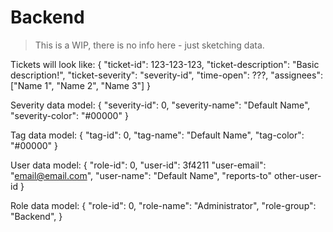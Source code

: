 # Backend
> This is a WIP, there is no info here - just sketching data.

Tickets will look like:
{
    "ticket-id": 123-123-123,
    "ticket-description": "Basic description!",
    "ticket-severity": "severity-id",
    "time-open": ???,
    "assignees": ["Name 1", "Name 2", "Name 3"]
}

Severity data model:
{
    "severity-id": 0,
    "severity-name": "Default Name",
    "severity-color": "#00000"
}

Tag data model:
{
    "tag-id": 0,
    "tag-name": "Default Name",
    "tag-color": "#00000"
}

User data model:
{
    "role-id": 0,
    "user-id": 3f4211
    "user-email": "email@email.com",
    "user-name": "Default Name",
    "reports-to" other-user-id
}

Role data model:
{
    "role-id": 0,
    "role-name": "Administrator",
    "role-group": "Backend",
}